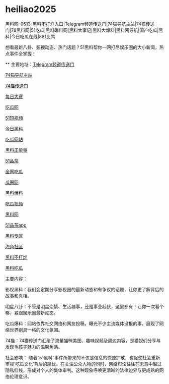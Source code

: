 # heiliao2025
黑料网-0613-黑料不打烊入口|Telegram频道传送门|74猫导航主站|74猫传送门|78黑料网|51吃瓜|黑料曝料网|黑料大事记|黑料大爆料|黑料网导航|国产吃瓜|黑料|今日吃瓜在线|881比鸭

想看最新八卦、影视动态、热门话题？51黑料帮你一网打尽娱乐圈的大小新闻，热点事件全掌握！

** 主要地址：<a href="https://74mao.com/">Telegram频道传送门</a>

<a href="https://74mao.com/">74猫导航主站</a>

<a href="https://74mao.com/">74猫传送门</a>

<a href="https://pc1-26.pages.dev/">每日大赛</a>

<a href="https://cg1-39.pages.dev/">吃瓜网</a>

<a href="https://pc2-25.pages.dev/">51短视频</a>

<a href="https://pc10-24.pages.dev/">今日黑料</a>

<a href="https://cg1-27.pages.dev/">吃瓜网站</a>

<a href="https://cg8-12.pages.dev/">黑料正能量</a>

<a href="https://pc8-34.pages.dev/">51品茶</a>

<a href="https://cg4-21.pages.dev/">全网吃瓜</a>

<a href="https://cg6-21.pages.dev/">瓜圈网</a>

<a href="https://cg5-24.pages.dev/">黑料爆料</a>

<a href="https://cg9-07.pages.dev/">吃瓜视频</a>

<a href="https://heiliaowangjinri-02.pages.dev/">黑料网</a>

<a href="https://jinriheiliao99.pages.dev/">51品茶app</a>

<a href="https://heiliaowangjinri2.pages.dev/">黑料专区</a>

<a href="https://heiliaozhengnengliang-99.pages.dev/">海角社区</a>

<a href="https://heiliaochuansong01.pages.dev/">黑料不打烊</a>

<a href="https://heiliaowangjin01.pages.dev/">黑料吃瓜</a>

主要内容：

影视黑料：我们会定期分享影视圈的最新动态和有争议的话题，让你更了解背后的故事和真相。

明星八卦：不管是明星恋情、生活趣事，还是事业起伏，这里都有！让你一次看个够，紧跟娱乐圈最新动态。

吃瓜爆料：网站依靠社交网络和网友投稿，曝光不少主流媒体没报的事，展现了网络世界别具一格的文化氛围。

74猫：74猫传送门汇聚了海量猫咪美图、趣味视频及周边内容，是猫奴们分享与发现毛孩子魅力的温馨角落。

社会影响：
随着“51黑料”事件所带来的不仅是信息的快速扩散，也促使社会重新审视‘吃瓜文化’背后的隐忧。在关注公众人物的同时，网络舆论往往在无意中越过隐私红线，形成对个人的集体审判。这种现象呼唤更清晰的法律边界与更成熟的网络伦理意识。
